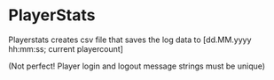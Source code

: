 # PlayerStats
Playerstats creates csv file that saves the log data to [dd.MM.yyyy hh:mm:ss; current playercount]

(Not perfect! Player login and logout message strings must be unique)
